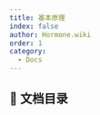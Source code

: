 ```yaml
---
title: 基本原理
index: false
author: Hormone.wiki
order: 1
category:
  - Docs
---
```


## 📖 文档目录

<ArticlesMenu />
